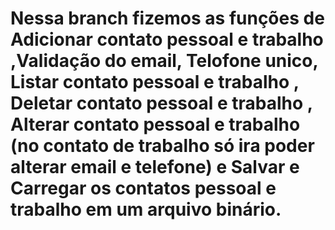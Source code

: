 # Nessa branch fizemos as funções de Adicionar contato pessoal e trabalho ,Validação do email, Telofone unico, Listar contato pessoal e trabalho , Deletar contato pessoal e trabalho , Alterar contato pessoal e trabalho (no contato de trabalho só ira poder alterar email e telefone) e Salvar e Carregar os contatos pessoal e trabalho em um arquivo binário.


